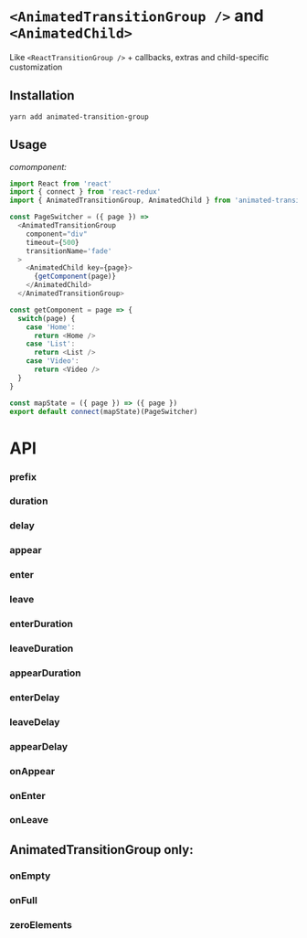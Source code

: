 # `<AnimatedTransitionGroup />` and `<AnimatedChild>`
Like `<ReactTransitionGroup />` + callbacks, extras and child-specific customization

## Installation
```yarn add animated-transition-group```

## Usage

*<PageSwitcher /> comomponent:*
```javascript
import React from 'react'
import { connect } from 'react-redux'
import { AnimatedTransitionGroup, AnimatedChild } from 'animated-transition-group'

const PageSwitcher = ({ page }) =>
  <AnimatedTransitionGroup 
    component="div" 
    timeout={500}
    transitionName='fade'
  >
    <AnimatedChild key={page}>
      {getComponent(page)}
    </AnimatedChild>
  </AnimatedTransitionGroup>

const getComponent = page => {
  switch(page) {
    case 'Home':  
      return <Home />
    case 'List':  
      return <List />
    case 'Video':  
      return <Video />
  }
}

const mapState = ({ page }) => ({ page })
export default connect(mapState)(PageSwitcher)
```

# API

### prefix
### duration
### delay

### appear
### enter
### leave

### enterDuration
### leaveDuration
### appearDuration

### enterDelay
### leaveDelay
### appearDelay

### onAppear
### onEnter
### onLeave



## AnimatedTransitionGroup only:

### onEmpty
### onFull
### zeroElements
